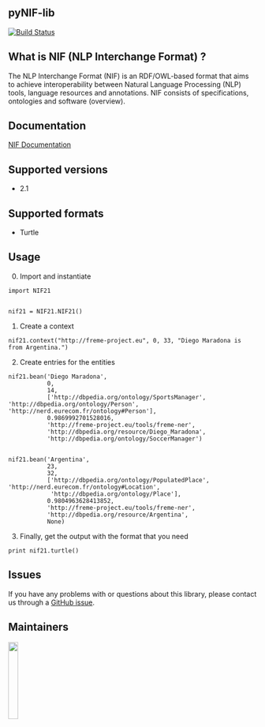 ## pyNIF-lib

[![Build Status](https://travis-ci.org/wetneb/pynif.svg?branch=master)](https://travis-ci.org/wetneb/pynif)

## What is NIF (NLP Interchange Format) ?

The NLP Interchange Format (NIF) is an RDF/OWL-based format that aims to achieve interoperability between Natural Language Processing (NLP) tools, language resources and annotations. NIF consists of specifications, ontologies and software (overview).

## Documentation

[NIF Documentation](http://persistence.uni-leipzig.org/nlp2rdf/)


## Supported versions

 * 2.1

## Supported formats

* Turtle

## Usage

0) Import and instantiate

```
import NIF21


nif21 = NIF21.NIF21()

```

1) Create a context

```
nif21.context("http://freme-project.eu", 0, 33, "Diego Maradona is from Argentina.")

```

2) Create entries for the entities

```
nif21.bean('Diego Maradona',
           0,
           14,
           ['http://dbpedia.org/ontology/SportsManager', 'http://dbpedia.org/ontology/Person', 'http://nerd.eurecom.fr/ontology#Person'],
           0.9869992701528016,
           'http://freme-project.eu/tools/freme-ner',
           'http://dbpedia.org/resource/Diego_Maradona',
           'http://dbpedia.org/ontology/SoccerManager')


nif21.bean('Argentina',
           23,
           32,
           ['http://dbpedia.org/ontology/PopulatedPlace', 'http://nerd.eurecom.fr/ontology#Location',
            'http://dbpedia.org/ontology/Place'],
           0.9804963628413852,
           'http://freme-project.eu/tools/freme-ner',
           'http://dbpedia.org/resource/Argentina',
           None)
```

3) Finally, get the output with the format that you need

```
print nif21.turtle()
```


## Issues

If you have any problems with or questions about this library, please contact us through a [GitHub issue](https://github.com/NLP2RDF/pyNIF-lib/issues).

## Maintainers

<a href="http://infai.org"><img src="http://infai.org/de/Presse/Logos/files?get=infai_logo_en_rgb_300dpi.jpg" align="left" height="20%" width="20%" ></a>
